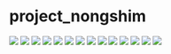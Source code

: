 # project_nongshim

<img src="https://user-images.githubusercontent.com/80026422/131341346-08e6ee5a-e55b-4647-a024-73b028f78954.png">
<img src="https://user-images.githubusercontent.com/80026422/131341554-bfc685ed-b7ef-4d43-995b-ed3617a65e02.png">
<img src="https://user-images.githubusercontent.com/80026422/131341618-47cffbc4-4209-45b7-b812-8456e74797f2.png">
<img src="https://user-images.githubusercontent.com/80026422/131341705-588717f1-f322-49b9-817c-f3cad4c84f5a.png">
<img src="https://user-images.githubusercontent.com/80026422/131341729-4e2237c2-9025-4144-9fc8-015f373e3cdb.png">
<img src="https://user-images.githubusercontent.com/80026422/131341781-5508bcb8-a5a0-4946-a2fe-5a8aaa847655.png">
<img src="https://user-images.githubusercontent.com/80026422/131341829-c0052057-7f26-4351-8758-f954b401c5b8.png)
<img src="https://user-images.githubusercontent.com/80026422/131341846-b57a3782-9e4a-4170-a61a-6cf5bbf54a32.png">
<img src="https://user-images.githubusercontent.com/80026422/131341860-cbb89153-67cf-4567-9f5d-2f255acf77d5.png">
<img src="https://user-images.githubusercontent.com/80026422/131341879-fc60b109-c7d6-49b5-845f-5a6cb980e8e6.png">
<img src="https://user-images.githubusercontent.com/80026422/131341913-c018cfdd-5207-4835-ae98-8a10be4efa18.png">
<img src="https://user-images.githubusercontent.com/80026422/131342044-2175f682-ec52-45ac-abc1-2639188f5623.png">
<img src="https://user-images.githubusercontent.com/80026422/131342064-cccee1b4-3152-4fb2-b3e0-a2c3f61fbd53.png">
<img src="https://user-images.githubusercontent.com/80026422/131342080-c623d857-7e9c-493d-ae60-45ae9ae791c4.png">
<img src="https://user-images.githubusercontent.com/80026422/131342122-4a9b7bc8-bad8-49b4-9034-b3ab668c6acb.png">
